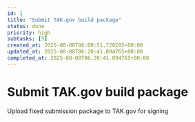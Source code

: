 ```yaml
---
id: 1
title: "Submit TAK.gov build package"
status: done
priority: high
subtasks: [5]
created_at: 2025-08-08T06:00:51.720205+00:00
updated_at: 2025-08-08T06:20:41.094765+00:00
completed_at: 2025-08-08T06:20:41.094765+00:00
---
```


# Submit TAK.gov build package

Upload fixed submission package to TAK.gov for signing